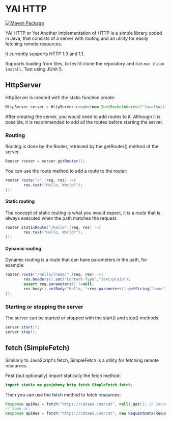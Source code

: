 # YAI HTTP
[![Maven Package](https://github.com/PanJohnny/JAI-HTTP/actions/workflows/maven-publish.yml/badge.svg)](https://github.com/PanJohnny/JAI-HTTP/actions/workflows/maven-publish.yml)

YAI HTTP or Yet Another Implementation of HTTP is a simple library coded in Java, that consists of a server with routing
and an utility for easily fetching remote resources.

It currently supports HTTP 1.0 and 1.1.

Supports loading from files, to test it clone the repository and run `mvn clean install`. Test using JUnit 5.

## HttpServer

HttpServer is created with the static function create:

```java
HttpServer server = HttpServer.create(new InetSocketAddress("localhost", 8080));
```

After creating the server, you would need to add routes to it. Although it is possible, it is recommended to add all
the routes before starting the server.

### Routing

Routing is done by the Router, retrieved by the getRouter() method of the server.

```java
Router router = server.getRouter();
```

You can use the route method to add a route to the router:

```java
router.route("/",(req, res) ->{
        res.text("Hello, World!");
});
```

#### Static routing

The concept of static routing is what you would expect, it is a route that is always executed when the path matches the
request.

```java
router.staticRoute("/hello",(req, res) ->{
        res.text("Hello, World!");
});
```

#### Dynamic routing

Dynamic routing is a route that can have parameters in the path, for example:

```java
router.route("/hello/[name]",(req, res) ->{
        res.headers().set("Content-Type","text/plain");
        assert req.parameters() !=null;
        res.body().setBody("Hello, "+req.parameters().getString("name") +"!");
});
```

### Starting or stopping the server
The server can be started or stopped with the start() and stop() methods.

```java
server.start();
server.stop();
```

## fetch (SimpleFetch)
Similarly to JavaScript's fetch, SimpleFetch is a utility for fetching remote resources.

First (but optionally) import statically the fetch method:
```java
import static me.panjohnny.http.fetch.SimpleFetch.fetch;
```

Then you can use the fetch method to fetch resources:

```java
Response apiRes = fetch("https://cataas.com/cat", null).get(); // Second parameter is optional
// Same as:
Response apiRes = fetch("https://cataas.com/cat", new RequestData(RequestMethod.GET, new Headers(), new RequestBody())).get();
```
